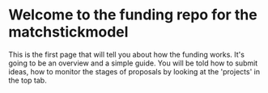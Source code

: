 # Welcome to the funding repo for the matchstickmodel

This is the first page that will tell you about how the funding works. It's going to be an overview and a simple guide. You will be told how to submit ideas, how to monitor the stages of proposals by looking at the 'projects' in the top tab.
